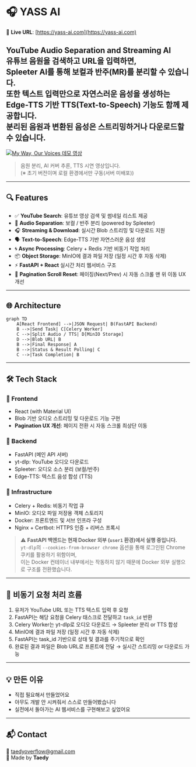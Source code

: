 # 🎧 YASS AI

🔗 **Live URL**: [https://yass-ai.com](https://yass-ai.com)

YouTube Audio Separation and Streaming AI  
유튜브 음원을 검색하고 URL을 입력하면,  
Spleeter AI를 통해 보컬과 반주(MR)를 분리할 수 있습니다.  
또한 텍스트 입력만으로 자연스러운 음성을 생성하는  
Edge-TTS 기반 TTS(Text-to-Speech) 기능도 함께 제공합니다.  
분리된 음원과 변환된 음성은 스트리밍하거나 다운로드할 수 있습니다.
---

[![My Way, Our Voices 데모 영상](http://img.youtube.com/vi/xch2Lzt14x4/0.jpg)](https://youtu.be/xch2Lzt14x4)

> 음원 분리, AI 커버 추론, TTS 시연 영상입니다.  
> (※ 초기 버전이며 로컬 환경에서만 구동(서버 미배포))

---

## 🔍 Features

- ✅ **YouTube Search**: 유튜브 영상 검색 및 썸네일 리스트 제공
- 🎤 **Audio Separation**: 보컬 / 반주 분리 (powered by Spleeter)
- 🎧 **Streaming & Download**: 실시간 Blob 스트리밍 및 다운로드 지원
- 🗣️ **Text-to-Speech**: Edge-TTS 기반 자연스러운 음성 생성
- 🌀 **Async Processing**: Celery + Redis 기반 비동기 작업 처리
- 📦 **Object Storage**: MinIO에 결과 파일 저장 (일정 시간 후 자동 삭제)
- ⚡ **FastAPI + React** 실시간 처리 웹서비스 구조
- 🔄 **Pagination Scroll Reset**: 페이징(Next/Prev) 시 자동 스크롤 맨 위 이동 UX 개선

---

## 🌐 Architecture

```mermaid
graph TD
    A[React Frontend] -->|JSON Request| B(FastAPI Backend)
    B -->|Send Task| C[Celery Worker]
    C -->|Split Audio / TTS| D[MinIO Storage]
    D -->|Blob URL| B
    B -->|Final Response| A
    B -->|Status & Result Polling| C
    C -->|Task Completion| B
```

---

## 🛠️ Tech Stack

### 🔹 Frontend

- React (with Material UI)
- Blob 기반 오디오 스트리밍 및 다운로드 기능 구현
- **Pagination UX 개선**: 페이지 전환 시 자동 스크롤 최상단 이동

### 🔹 Backend

- FastAPI (메인 API 서버)
- yt-dlp: YouTube 오디오 다운로드
- Spleeter: 오디오 소스 분리 (보컬/반주)
- Edge-TTS: 텍스트 음성 합성 (TTS)

### 🔹 Infrastructure

- Celery + Redis: 비동기 작업 큐
- MinIO: 오디오 파일 저장용 객체 스토리지
- Docker: 프론트엔드 및 서브 인프라 구성
- Nginx + Certbot: HTTPS 인증 + 리버스 프록시

> ⚠️ **FastAPI 백엔드는 현재 Docker 외부 (`user1` 환경)에서 실행 중입니다.**  
> `yt-dlp`의 `--cookies-from-browser chrome` 옵션을 통해 로그인된 Chrome 쿠키를 활용하기 위함이며,  
> 이는 Docker 컨테이너 내부에서는 작동하지 않기 때문에 Docker 외부 실행으로 구조를 전환했습니다.

---

## 🔁 비동기 요청 처리 흐름

1. 유저가 YouTube URL 또는 TTS 텍스트 입력 후 요청
2. FastAPI는 해당 요청을 Celery 태스크로 전달하고 `task_id` 반환
3. Celery Worker는 yt-dlp로 오디오 다운로드 → Spleeter 분리 or TTS 합성
4. MinIO에 결과 파일 저장 (일정 시간 후 자동 삭제)
5. FastAPI는 task_id 기반으로 상태 및 결과를 주기적으로 확인
6. 완료된 결과 파일은 Blob URL로 프론트에 전달 → 실시간 스트리밍 or 다운로드 가능

---

## 💡 만든 이유

- 직접 필요해서 만들었어요
- 아무도 개발 안 시켜줘서 스스로 만들어봤습니다
- 실전에서 돌아가는 AI 웹서비스를 구현해보고 싶었어요

---

## 📬 Contact

📧 [taedyoverflow@gmail.com](mailto:taedyoverflow@gmail.com)  
🧠 Made by **Taedy**